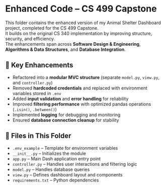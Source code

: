 # Enhanced Code – CS 499 Capstone

This folder contains the enhanced version of my Animal Shelter Dashboard project, completed for the CS 499 Capstone.  
It builds on the original CS 340 implementation by improving structure, security, and efficiency.  
The enhancements span across **Software Design & Engineering**, **Algorithms & Data Structures**, and **Database Integration**.

## 📌 Key Enhancements
- Refactored into a **modular MVC structure** (separate `model.py`, `view.py`, and `controller.py`)  
- Removed **hardcoded credentials** and replaced with environment variables stored in `.env`  
- Added **input validation** and **error handling** for reliability  
- Improved **filtering performance** with optimized pandas operations (`.isin()`, `.between()`)  
- Implemented **logging** for debugging and monitoring  
- Ensured **database connection cleanup** for stability  

## 📄 Files in This Folder
- `.env_example` – Template for environment variables  
- `__init__.py` – Initializes the module  
- `app.py` – Main Dash application entry point  
- `controller.py` – Handles user interactions and filtering logic  
- `model.py` – Handles database queries  
- `view.py` – Defines dashboard layout and components  
- `requirements.txt` – Python dependencies

